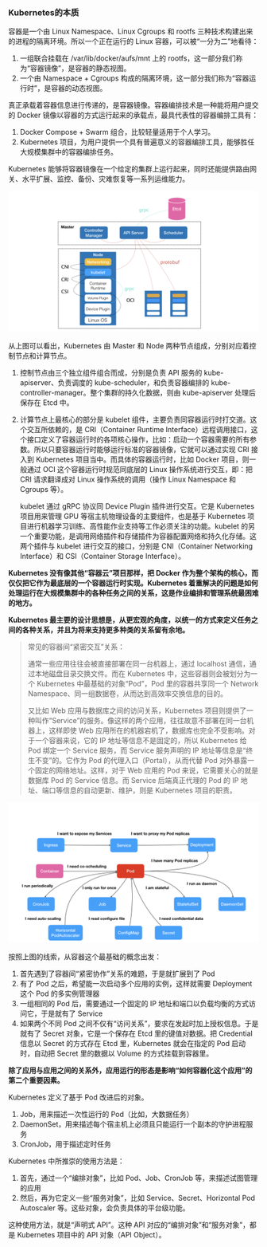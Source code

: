 ### Kubernetes的本质

容器是一个由 Linux Namespace、Linux Cgroups 和 rootfs 三种技术构建出来的进程的隔离环境。所以一个正在运行的 Linux 容器，可以被“一分为二”地看待：

1.  一组联合挂载在 /var/lib/docker/aufs/mnt 上的 rootfs，这一部分我们称为“容器镜像”，是容器的静态视图。
2.  一个由 Namespace + Cgroups 构成的隔离环境，这一部分我们称为“容器运行时”，是容器的动态视图。

真正承载着容器信息进行传递的，是容器镜像。容器编排技术是一种能将用户提交的 Docker 镜像以容器的方式运行起来的承载点，最具代表性的容器编排工具有：

1.  Docker Compose + Swarm 组合，比较轻量适用于个人学习。
2.  Kubernetes 项目，为用户提供一个具有普遍意义的容器编排工具，能够胜任大规模集群中的容器编排任务。

Kubernetes 能够将容器镜像在一个给定的集群上运行起来，同时还能提供路由网关、水平扩展、监控、备份、灾难恢复等一系列运维能力。

![img](assets/8ee9f2fa987eccb490cfaa91c6484f67.png)

从上图可以看出，Kubernetes 由 Master 和 Node 两种节点组成，分别对应着控制节点和计算节点。

1. 控制节点由三个独立组件组合而成，分别是负责 API 服务的 kube-apiserver、负责调度的 kube-scheduler，和负责容器编排的 kube-controller-manager。整个集群的持久化数据，则由 kube-apiserver 处理后保存在 Etcd 中。

2. 计算节点上最核心的部分是 kubelet 组件，主要负责同容器运行时打交道。这个交互所依赖的，是 CRI（Container Runtime Interface）远程调用接口，这个接口定义了容器运行时的各项核心操作，比如：启动一个容器需要的所有参数。所以只要容器运行时能够运行标准的容器镜像，它就可以通过实现 CRI 接入到 Kubernetes 项目当中。而具体的容器运行时，比如 Docker 项目，则一般通过 OCI 这个容器运行时规范同底层的 Linux 操作系统进行交互，即：把 CRI 请求翻译成对 Linux 操作系统的调用（操作 Linux Namespace 和 Cgroups 等）。

    kubelet 通过 gRPC 协议同 Device Plugin 插件进行交互。它是 Kubernetes 项目用来管理 GPU 等宿主机物理设备的主要组件，也是基于 Kubernetes 项目进行机器学习训练、高性能作业支持等工作必须关注的功能。kubelet 的另一个重要功能，是调用网络插件和存储插件为容器配置网络和持久化存储。这两个插件与 kubelet 进行交互的接口，分别是 CNI（Container Networking Interface）和 CSI（Container Storage Interface）。

**Kubernetes 没有像其他“容器云”项目那样，把 Docker 作为整个架构的核心，而仅仅把它作为最底层的一个容器运行时实现。Kubernetes 着重解决的问题是如何处理运行在大规模集群中的各种任务之间的关系，这是作业编排和管理系统最困难的地方。**

**Kubernetes 最主要的设计思想是，从更宏观的角度，以统一的方式来定义任务之间的各种关系，并且为将来支持更多种类的关系留有余地。**

> 常见的容器间“紧密交互”关系：
>
> 通常一些应用往往会被直接部署在同一台机器上，通过 localhost 通信，通过本地磁盘目录交换文件。而在 Kubernetes 中，这些容器则会被划分为一个 Kubernetes 中最基础的对象“Pod”，Pod 里的容器共享同一个 Network Namespace、同一组数据卷，从而达到高效率交换信息的目的。
>
> 又比如 Web 应用与数据库之间的访问关系，Kubernetes 项目则提供了一种叫作“Service”的服务。像这样的两个应用，往往故意不部署在同一台机器上，这样即使 Web 应用所在的机器宕机了，数据库也完全不受影响。对于一个容器来说，它的 IP 地址等信息不是固定的，所以 Kubernetes 给 Pod 绑定一个 Service 服务，而 Service 服务声明的 IP 地址等信息是“终生不变”的。它作为 Pod 的代理入口（Portal），从而代替 Pod 对外暴露一个固定的网络地址。这样，对于 Web 应用的 Pod 来说，它需要关心的就是数据库 Pod 的 Service 信息。而 Service 后端真正代理的 Pod 的 IP 地址、端口等信息的自动更新、维护，则是 Kubernetes 项目的职责。

![img](assets/16c095d6efb8d8c226ad9b098689f306.png)

按照上图的线索，从容器这个最基础的概念出发：

1. 首先遇到了容器间“紧密协作”关系的难题，于是就扩展到了 Pod
2. 有了 Pod 之后，希望能一次启动多个应用的实例，这样就需要 Deployment 这个 Pod 的多实例管理器
3. 一组相同的 Pod 后，需要通过一个固定的 IP 地址和端口以负载均衡的方式访问它，于是就有了 Service
4. 如果两个不同 Pod 之间不仅有“访问关系”，要求在发起时加上授权信息。于是就有了 Secret 对象，它是一个保存在 Etcd 里的键值对数据。把 Credential 信息以 Secret 的方式存在 Etcd 里，Kubernetes 就会在指定的 Pod 启动时，自动把 Secret 里的数据以 Volume 的方式挂载到容器里。

**除了应用与应用之间的关系外，应用运行的形态是影响“如何容器化这个应用”的第二个重要因素。**

Kubernetes 定义了基于 Pod 改进后的对象。

1. Job，用来描述一次性运行的 Pod（比如，大数据任务）
2. DaemonSet，用来描述每个宿主机上必须且只能运行一个副本的守护进程服务
3. CronJob，用于描述定时任务

Kubernetes 中所推崇的使用方法是：

1. 首先，通过一个“编排对象”，比如 Pod、Job、CronJob 等，来描述试图管理的应用
2. 然后，再为它定义一些“服务对象”，比如 Service、Secret、Horizontal Pod Autoscaler 等。这些对象，会负责具体的平台级功能。

这种使用方法，就是“声明式 API”。这种 API 对应的“编排对象”和“服务对象”，都是 Kubernetes 项目中的 API 对象（API Object）。